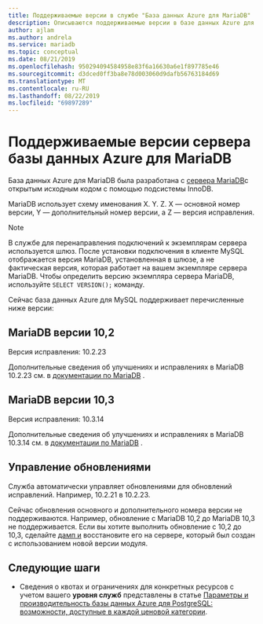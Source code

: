 ```yaml
---
title: Поддерживаемые версии в службе "База данных Azure для MariaDB"
description: Описываются поддерживаемые версии в базе данных Azure для MariaDB.
author: ajlam
ms.author: andrela
ms.service: mariadb
ms.topic: conceptual
ms.date: 08/21/2019
ms.openlocfilehash: 950294094584958e83f6a16630a6e1f897785e46
ms.sourcegitcommit: d3dced0ff3ba8e78d003060d9dafb56763184d69
ms.translationtype: MT
ms.contentlocale: ru-RU
ms.lasthandoff: 08/22/2019
ms.locfileid: "69897289"
---
```

# <a name="supported-azure-database-for-mariadb-server-versions"></a>Поддерживаемые версии сервера базы данных Azure для MariaDB

База данных Azure для MariaDB была разработана с [сервера MariaDB](https://downloads.mariadb.org/)с открытым исходным кодом с помощью подсистемы InnoDB. 

MariaDB использует схему именования X. Y. Z. X — основной номер версии, Y — дополнительный номер версии, а Z — версия исправления.

> [!NOTE]
> В службе для перенаправления подключений к экземплярам сервера используется шлюз. После установки подключения в клиенте MySQL отображается версия MariaDB, установленная в шлюзе, а не фактическая версия, которая работает на вашем экземпляре сервера MariaDB. Чтобы определить версию экземпляра сервера MariaDB, используйте `SELECT VERSION();` команду.

Сейчас база данных Azure для MySQL поддерживает перечисленные ниже версии:

## <a name="mariadb-version-102"></a>MariaDB версии 10,2

Версия исправления: 10.2.23

Дополнительные сведения об улучшениях и исправлениях в MariaDB 10.2.23 см. в [документации по MariaDB](https://mariadb.com/kb/en/library/mariadb-10223-release-notes/) .

## <a name="mariadb-version-103"></a>MariaDB версии 10,3

Версия исправления: 10.3.14

Дополнительные сведения об улучшениях и исправлениях в MariaDB 10.3.14 см. в [документации по MariaDB](https://mariadb.com/kb/en/library/mariadb-10314-release-notes/) .

## <a name="managing-updates-and-upgrades"></a>Управление обновлениями
Служба автоматически управляет обновлениями для обновлений исправлений. Например, 10.2.21 в 10.2.23.  

Сейчас обновления основного и дополнительного номера версии не поддерживаются. Например, обновление с MariaDB 10,2 до MariaDB 10,3 не поддерживается. Если вы хотите выполнить обновление с 10,2 до 10,3, сделайте [дамп и](./howto-migrate-dump-restore.md) восстановите его на сервере, который был создан с использованием новой версии модуля.

## <a name="next-steps"></a>Следующие шаги

- Сведения о квотах и ограничениях для конкретных ресурсов с учетом вашего **уровня служб** представлены в статье [Параметры и производительность базы данных Azure для PostgreSQL: возможности, доступные в каждой ценовой категории](./concepts-pricing-tiers.md).
